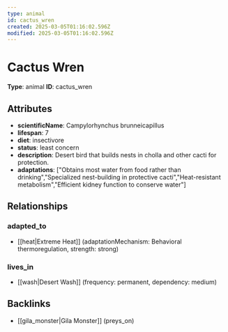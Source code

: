 ```yaml
---
type: animal
id: cactus_wren
created: 2025-03-05T01:16:02.596Z
modified: 2025-03-05T01:16:02.596Z
---
```


# Cactus Wren

**Type**: animal
**ID**: cactus_wren

## Attributes

- **scientificName**: Campylorhynchus brunneicapillus
- **lifespan**: 7
- **diet**: insectivore
- **status**: least concern
- **description**: Desert bird that builds nests in cholla and other cacti for protection.
- **adaptations**: ["Obtains most water from food rather than drinking","Specialized nest-building in protective cacti","Heat-resistant metabolism","Efficient kidney function to conserve water"]

## Relationships

### adapted_to

- [[heat|Extreme Heat]] (adaptationMechanism: Behavioral thermoregulation, strength: strong)

### lives_in

- [[wash|Desert Wash]] (frequency: permanent, dependency: medium)

## Backlinks

- [[gila_monster|Gila Monster]] (preys_on)

